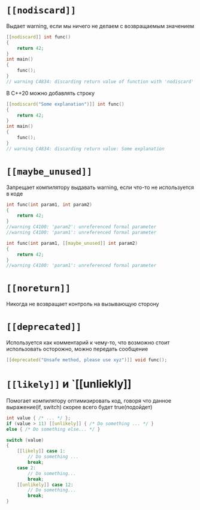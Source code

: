 # `[[nodiscard]]`
Выдает warning, если мы ничего не делаем с возвращаемым значением

```cpp
[[nodiscard]] int func()
{
	return 42;
}
int main()
{
	func();
}
// warning C4834: discarding return value of function with 'nodiscard' attribute
```

В C++20 можно добавлять строку

```cpp
[[nodiscard("Some explanation")]] int func()
{
	return 42;
}
int main()
{
	func();
}
// warning C4834: discarding return value: Some explanation
```

# `[[maybe_unused]]`
Запрещает компилятору выдавать warning, если что-то не используется в коде

```cpp
int func(int param1, int param2)
{
	return 42;
}
//warning C4100: 'param2': unreferenced formal parameter
//warning C4100: 'param1': unreferenced formal parameter

int func(int param1, [[maybe_unused]] int param2)
{
	return 42;
}
//warning C4100: 'param1': unreferenced formal parameter
```

# `[[noreturn]]`
Никогда не возвращает контроль на вызывающую сторону

# `[[deprecated]]`
Используется как комментарий к чему-то, что возможно стоит использовать осторожно, можно передать сообщение

```cpp
[[deprecated("Unsafe method, please use xyz")]] void func();
```

# `[[likely]]` и `[[unliekly]]
Помогает компилятору оптимизировать код, говоря что данное выражение(if, switch) скорее всего будет true(подойдет)

```cpp
int value { /* ... */ };
if (value > 11) [[unlikely]] { /* Do something ... */ }
else { /* Do something else... */ }

switch (value)
{
	[[likely]] case 1:
		// Do something ...
		break;
	case 2:
		// Do something...
		break;
	[[unlikely]] case 12:
		// Do something...
		break;
}
```
